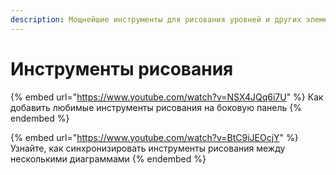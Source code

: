 ```yaml
---
description: Мощнейшие инструменты для рисования уровней и других элементов на графике
---
```


# Инструменты рисования

{% embed url="https://www.youtube.com/watch?v=NSX4JQq6i7U" %}
Как добавить любимые инструменты рисования на боковую панель
{% endembed %}

{% embed url="https://www.youtube.com/watch?v=BtC9iJEOcjY" %}
Узнайте, как синхронизировать инструменты рисования между несколькими диаграммами
{% endembed %}
